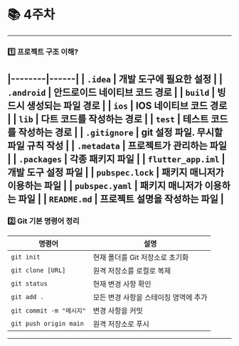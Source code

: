 # 📚 4주차

---

### **1️⃣ 프로젝트 구조 이해?**

|--------|------|
| `.idea` | 개발 도구에 필요한 설정 |
| `.android` | 안드로이드 네이티브 코드 경로 |
| `build` | 빙드시 생성되는 파일 경로 |
| `ios` | IOS 네이티브 코드 경로 |
| `lib` | 다트 코드를 작성하는 경로 |
| `test` | 테스트 코드를 작성하는 경로 |
| `.gitignore` | git 설정 파일. 무시할 파일 규칙 작성 |
| `.metadata` | 프로젝트가 관리하는 파일 |
| `.packages` | 각종 패키지 파일 |
| `flutter_app.iml` | 개발 도구 설정 파일 |
| `pubspec.lock` | 패키지 매니저가 이용하는 파일 |
| `pubspec.yaml` | 패키지 매니저가 이용하는 파일 |
| `README.md` | 프로젝트 설명을 작성하는 파일 |
---
 
### **2️⃣ Git 기본 명령어 정리**
| 명령어 | 설명 |
|--------|------|
| `git init` | 현재 폴더를 Git 저장소로 초기화 |
| `git clone [URL]` | 원격 저장소를 로컬로 복제 |
| `git status` | 현재 변경 사항 확인 |
| `git add .` | 모든 변경 사항을 스테이징 영역에 추가 |
| `git commit -m "메시지"` | 변경 사항을 커밋 |
| `git push origin main` | 원격 저장소로 푸시 |

---
